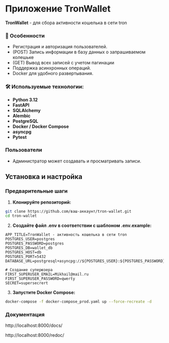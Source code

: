 # Приложение TronWallet

**TronWallet** - для сбора активности кошелька в сети tron

### 🚀 Особенности
- Регистрация и авторизация пользователей.
- (POST) Запись информации в базу данных  о запрашиваемом колешьке
- (GET) Вывод всех записей c учетом пагинации
- Поддержка асинхронных операций.
- Docker для удобного развертывания.

### 🛠 Используемые технологии:
 - **Python 3.12**
 - **FastAPI**
 - **SQLAlchemy**
 - **Alembic**
 - **PostgreSQL**
 - **Docker / Docker Compose**
 - **asyncpg**
 - **Pytest**

### Пользователи
- Администратор может создавать и просматривать записи.

## Установка и настройка

### Предварительные шаги

1. **Клонируйте репозиторий:**

```bash
git clone https://github.com/ваш-аккаунт/tron-wallet.git
cd tron-wallet
```
2. **Создайте файл .env в соответствии с шаблоном .env.example:**
```
APP_TITLE=TronWallet - активность кошелька в сети tron
POSTGRES_USER=postgres
POSTGRES_PASSWORD=postgres
POSTGRES_DB=wallet_db
POSTGRES_HOST=db
POSTGRES_PORT=5432
DATABASE_URL=postgresql+asyncpg://${POSTGRES_USER}:${POSTGRES_PASSWORD}@${POSTGRES_HOST}:${POSTGRES_PORT}/${POSTGRES_DB}

# Создание суперюзера
FIRST_SUPERUSER_EMAIL=Mikhail@mail.ru
FIRST_SUPERUSER_PASSWORD=qwerty
SECRET=supersecrert
```
3. **Запустите Docker Compose:**

```bash
docker-compose -f docker-compose_prod.yaml up --force-recreate -d
```


### Документация

http://localhost:8000/docs/

http://localhost:8000/redoc/

